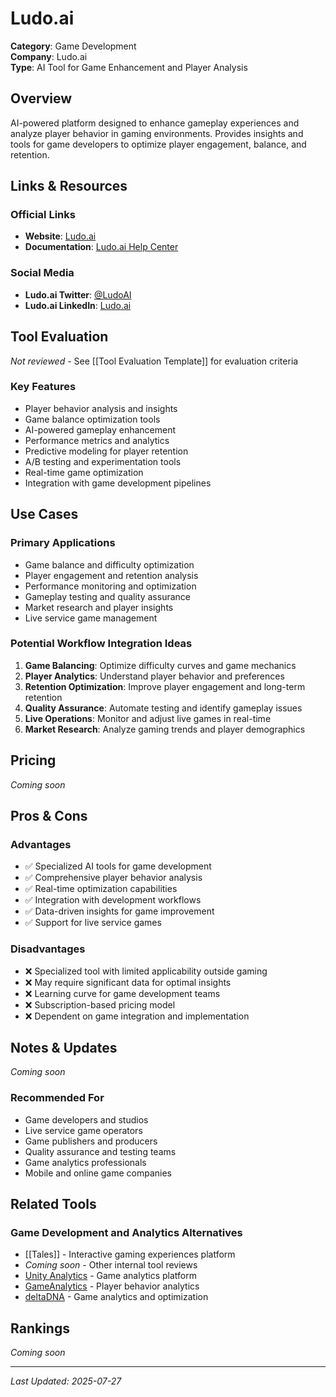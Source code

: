 # Ludo.ai

**Category**: Game Development  
**Company**: Ludo.ai  
**Type**: AI Tool for Game Enhancement and Player Analysis  

## Overview

AI-powered platform designed to enhance gameplay experiences and analyze player behavior in gaming environments. Provides insights and tools for game developers to optimize player engagement, balance, and retention.

## Links & Resources

### Official Links
- **Website**: [Ludo.ai](https://ludo.ai/)
- **Documentation**: [Ludo.ai Help Center](https://help.ludo.ai/)

### Social Media
- **Ludo.ai Twitter**: [@LudoAI](https://twitter.com/LudoAI)
- **Ludo.ai LinkedIn**: [Ludo.ai](https://www.linkedin.com/company/ludo-ai/)

## Tool Evaluation

*Not reviewed* - See [[Tool Evaluation Template]] for evaluation criteria

### Key Features
- Player behavior analysis and insights
- Game balance optimization tools
- AI-powered gameplay enhancement
- Performance metrics and analytics
- Predictive modeling for player retention
- A/B testing and experimentation tools
- Real-time game optimization
- Integration with game development pipelines

## Use Cases

### Primary Applications
- Game balance and difficulty optimization
- Player engagement and retention analysis
- Performance monitoring and optimization
- Gameplay testing and quality assurance
- Market research and player insights
- Live service game management

### Potential Workflow Integration Ideas
1. **Game Balancing**: Optimize difficulty curves and game mechanics
2. **Player Analytics**: Understand player behavior and preferences
3. **Retention Optimization**: Improve player engagement and long-term retention
4. **Quality Assurance**: Automate testing and identify gameplay issues
5. **Live Operations**: Monitor and adjust live games in real-time
6. **Market Research**: Analyze gaming trends and player demographics

## Pricing

*Coming soon*

## Pros & Cons

### Advantages
- ✅ Specialized AI tools for game development
- ✅ Comprehensive player behavior analysis
- ✅ Real-time optimization capabilities
- ✅ Integration with development workflows
- ✅ Data-driven insights for game improvement
- ✅ Support for live service games

### Disadvantages
- ❌ Specialized tool with limited applicability outside gaming
- ❌ May require significant data for optimal insights
- ❌ Learning curve for game development teams
- ❌ Subscription-based pricing model
- ❌ Dependent on game integration and implementation

## Notes & Updates

*Coming soon*

### Recommended For
- Game developers and studios
- Live service game operators
- Game publishers and producers
- Quality assurance and testing teams
- Game analytics professionals
- Mobile and online game companies

## Related Tools

### Game Development and Analytics Alternatives
- [[Tales]] - Interactive gaming experiences platform
- *Coming soon* - Other internal tool reviews
- [Unity Analytics](https://unity.com/analytics) - Game analytics platform
- [GameAnalytics](https://gameanalytics.com) - Player behavior analytics
- [deltaDNA](https://deltadna.com) - Game analytics and optimization

## Rankings

*Coming soon*

---

*Last Updated: 2025-07-27*